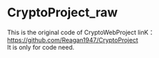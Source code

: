 # CryptoProject_raw
This is the original code of CryptoWebProject linK：https://github.com/Reagan1947/CryptoProject
<br>
It is only for code need.
